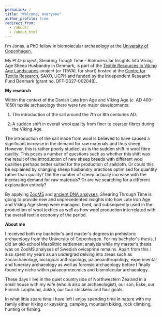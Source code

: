 ```yaml
---
permalink: /
title: "Welcome, everyone"
author_profile: true
redirect_from: 
  - /about/
  - /about.html
---
```

I’m Jonas, a PhD fellow in biomolecular archaeology at the [University of Copenhagen.](https://saxo.ku.dk/forskning/forhistorisk-arkaeologi/)

My PhD-project, Shearing Trough Time - Biomolecular Insights Into Viking Age Sheep Husbandry in Denmark, is part of the [Textile Resources in Viking Age Landscapes](https://ctr.hum.ku.dk/research-programmes-and-projects/trival/)-project (or TRiVAL for short) hosted at the [Centre for Textile Research](https://ctr.hum.ku.dk/), SAXO, UCPH and funded by the Independent Research Fund Denmark (grant no. DFF-2027-00204B).

**My research**

Within the context of the Danish Late Iron Age and Viking Age (*c*. AD 400-1050) textile archaeology there were two major developments: 

1) The introduction of the sail around the 7th or 8th centuries AD.

2) A sudden shift in overall wool quality from finer to coarser fibres during the Viking Age.

The introduction of the sail made from wool is believed to have caused a significant increase in the demand for raw materials and thus sheep. However, this is rather poorly studied, as is the sudden shift in wool fibre quality. This poses a number of questions such as whether this shift was the result of the introduction of new sheep breeds with different wool qualities perhaps better suited for the production of sailcloth. Or could this be explained by changing sheep husbandry practices optimised for quantity rather than quality? Did the number of sheep actually increase with the increasing demand for raw materials? Or are we searching for a different explanation entirely?

By applying [ZooMS](https://en.wikipedia.org/wiki/ZooMS) and [ancient DNA analyses](https://en.wikipedia.org/wiki/Ancient_DNA), Shearing Through Time is going to provide new and unprecedented insights into how Late Iron Age and Viking Age sheep were managed, bred, and subsequently used in the production of wool textiles as well as how wool production interrelated with the overall textile economy of the period.

**About me**

I received both my bachelor's and master's degrees in prehistoric archaeology from the University of Copenhagen. For my bachelor's thesis, I did an old-school Mesolithic settlement analysis while my master's thesis was on ZooMS analyses of Swedish ovicaprine remains. Apart from this I also spent my years as an undergrad delving into areas such as zooarchaeology, biological anthropology, palaeoanthropology, experimental and funerary archaeology as well as forensic archaeology before I finally found my niche within palaeoproteomics and biomolecular archaeology.

These days I live in the quiet countryside of Northwestern Zealand in a small house with my wife (who is also an archaeologist), our son, Eske, our Finnish Lapphund, Jukka, our four chickens and four goats. 

In what little spare time I have left I enjoy spending time in nature with my family either hiking or kayaking, camping, mountain biking, rock climbing, hunting or fishing.

